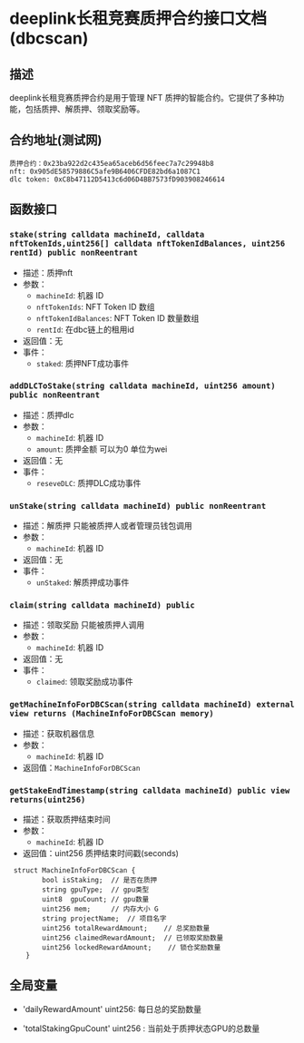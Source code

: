 deeplink长租竞赛质押合约接口文档(dbcscan)
================

## 描述
deeplink长租竞赛质押合约是用于管理 NFT 质押的智能合约。它提供了多种功能，包括质押、解质押、领取奖励等。

## 合约地址(测试网)
    质押合约：0x23ba922d2c435ea65aceb6d56feec7a7c29948b8
    nft: 0x905dE58579886C5afe9B6406CFDE82bd6a1087C1
    dlc token: 0xC8b47112D5413c6d06D4BB7573fD903908246614

## 函数接口
### `stake(string calldata machineId, calldata nftTokenIds,uint256[] calldata nftTokenIdBalances, uint256 rentId) public nonReentrant`
- 描述：质押nft
- 参数：
    - `machineId`: 机器 ID
    - `nftTokenIds`: NFT Token ID 数组
    - `nftTokenIdBalances`: NFT Token ID 数量数组
    - `rentId`: 在dbc链上的租用id
- 返回值：无
- 事件：
    - `staked`: 质押NFT成功事件
  
### `addDLCToStake(string calldata machineId, uint256 amount) public nonReentrant`
- 描述：质押dlc
- 参数：
  - `machineId`: 机器 ID
  - `amount`: 质押金额 可以为0 单位为wei
- 返回值：无
- 事件：
  - `reseveDLC`: 质押DLC成功事件

### `unStake(string calldata machineId) public nonReentrant`
- 描述：解质押 只能被质押人或者管理员钱包调用
- 参数：
  - `machineId`: 机器 ID
- 返回值：无
- 事件：
  - `unStaked`: 解质押成功事件

### `claim(string calldata machineId) public`
- 描述：领取奖励 只能被质押人调用
- 参数：
  - `machineId`: 机器 ID
- 返回值：无
- 事件：
  - `claimed`: 领取奖励成功事件

### `getMachineInfoForDBCScan(string calldata machineId) external view returns (MachineInfoForDBCScan memory)`
- 描述：获取机器信息
- 参数：
  - `machineId`: 机器 ID
- 返回值：`MachineInfoForDBCScan`

### `getStakeEndTimestamp(string calldata machineId) public view returns(uint256)`
- 描述：获取质押结束时间
- 参数：
  - `machineId`: 机器 ID
- 返回值：uint256 质押结束时间戳(seconds)

```solidity
 struct MachineInfoForDBCScan {
        bool isStaking;  // 是否在质押
        string gpuType;  // gpu类型
        uint8  gpuCount; // gpu数量
        uint256 mem;     // 内存大小 G
        string projectName;  // 项目名字
        uint256 totalRewardAmount;    // 总奖励数量
        uint256 claimedRewardAmount;  // 已领取奖励数量
        uint256 lockedRewardAmount;    // 锁仓奖励数量
    }
```



## 全局变量
- 'dailyRewardAmount' uint256: 每日总的奖励数量

- 'totalStakingGpuCount' uint256 : 当前处于质押状态GPU的总数量
